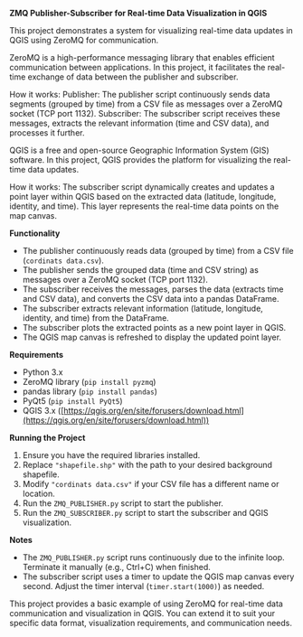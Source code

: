 **ZMQ Publisher-Subscriber for Real-time Data Visualization in QGIS**

This project demonstrates a system for visualizing real-time data updates in QGIS using ZeroMQ for communication.

ZeroMQ is a high-performance messaging library that enables efficient communication between applications. In this project, it facilitates the real-time exchange of data between the publisher and subscriber.

How it works:
Publisher: The publisher script continuously sends data segments (grouped by time) from a CSV file as messages over a ZeroMQ socket (TCP port 1132).
Subscriber: The subscriber script receives these messages, extracts the relevant information (time and CSV data), and processes it further.

QGIS is a free and open-source Geographic Information System (GIS) software. In this project, QGIS provides the platform for visualizing the real-time data updates.

How it works: The subscriber script dynamically creates and updates a point layer within QGIS based on the extracted data (latitude, longitude, identity, and time). This layer represents the real-time data points on the map canvas.

**Functionality**

* The publisher continuously reads data (grouped by time) from a CSV file (`cordinats data.csv`).
* The publisher sends the grouped data (time and CSV string) as messages over a ZeroMQ socket (TCP port 1132).
* The subscriber receives the messages, parses the data (extracts time and CSV data), and converts the CSV data into a pandas DataFrame.
* The subscriber extracts relevant information (latitude, longitude, identity, and time) from the DataFrame.
* The subscriber plots the extracted points as a new point layer in QGIS.
* The QGIS map canvas is refreshed to display the updated point layer.

**Requirements**

* Python 3.x
* ZeroMQ library (`pip install pyzmq`)
* pandas library (`pip install pandas`)
* PyQt5 (`pip install PyQt5`)
* QGIS 3.x ([https://qgis.org/en/site/forusers/download.html](https://qgis.org/en/site/forusers/download.html))

**Running the Project**

1. Ensure you have the required libraries installed.
2. Replace `"shapefile.shp"` with the path to your desired background shapefile.
3. Modify `"cordinats data.csv"` if your CSV file has a different name or location.
4. Run the `ZMQ_PUBLISHER.py` script to start the publisher.
5. Run the `ZMQ_SUBSCRIBER.py` script to start the subscriber and QGIS visualization.

**Notes**

* The `ZMQ_PUBLISHER.py` script runs continuously due to the infinite loop. Terminate it manually (e.g., Ctrl+C) when finished.
* The subscriber script uses a timer to update the QGIS map canvas every second. Adjust the timer interval (`timer.start(1000)`) as needed.

This project provides a basic example of using ZeroMQ for real-time data communication and visualization in QGIS. You can extend it to suit your specific data format, visualization requirements, and communication needs.
